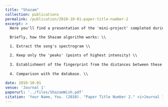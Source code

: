 ```yaml
---
title: "Shazam"
collection: publications
permalink: /publication/2010-10-01-paper-title-number-2
excerpt: >
  Here you'll find a presentation of the 'mini-project' completed during the 2nd year of the Signal and Electronics for Music option. It involves remaking the Shazam algorithm. As the project was only 12 hours long, we weren't able to do everything we'd have liked. [Link to the project github.](https://github.com/Nyries/ShazamWish.git) \\

  Briefly, how the Shazam algorithm works: \\

  1. Extract the song's spectrogram \\

  2. Keep only the 'peaks' (points of highest intensity) \\
  
  3. Establishment of the fingerprint from the distances between these 'vertices' \\
  
  4. Comparison with the database. \\
  
date: 2010-10-01
venue: 'Journal 1'
paperurl: '../files/ShazamWish.pdf'
citation: 'Your Name, You. (2010). "Paper Title Number 2." <i>Journal 1</i>. 1(2).'
---
```

